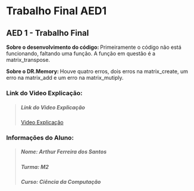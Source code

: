 <h1>Trabalho Final AED1</h1>
<h2>AED 1 - Trabalho Final</h2>

<strong>Sobre o desenvolvimento do código: </strong>Primeiramente o código não está funcionando, faltando uma função.
A função em questão é a matrix_transpose.

<strong>Sobre o DR.Memory: </strong>Houve quatro erros, dois erros na matrix_create, um erro na matrix_add e um erro
na matrix_mutiply.

<h3>Link do Video Explicação: </h3>
<blockquote><h5>Link do Video Explicação</h4>
<a href="https://drive.google.com/file/d/18E0qRsH8DesR238Ivp4m2gFWFdDhm0fZ/view?usp=sharing">Video Explicação</a></blockquote> 

<h3>Informações do Aluno: </h3>
<blockquote><h5>Nome: Arthur Ferreira dos Santos</h4>
<h5>Turma: M2</h4>
<h5>Curso: Ciência da Computação</h4></blockquote>
